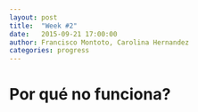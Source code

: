 ```yaml
---
layout: post
title:  "Week #2"
date:   2015-09-21 17:00:00
author: Francisco Montoto, Carolina Hernandez
categories: progress
---
```


# Por qué no funciona?

